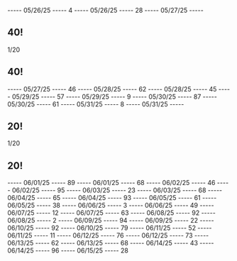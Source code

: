 ----- 05/26/25 -----
4
----- 05/26/25 -----
28
----- 05/27/25 -----
## 40!
1/20
## 40!
----- 05/27/25 -----
46
----- 05/28/25 -----
62
----- 05/28/25 -----
45
----- 05/29/25 -----
57
----- 05/29/25 -----
9
----- 05/30/25 -----
87
----- 05/30/25 -----
61
----- 05/31/25 -----
8
----- 05/31/25 -----
## 20!
1/20
## 20!
----- 06/01/25 -----
89
----- 06/01/25 -----
68
----- 06/02/25 -----
46
----- 06/02/25 -----
95
----- 06/03/25 -----
23
----- 06/03/25 -----
68
----- 06/04/25 -----
65
----- 06/04/25 -----
93
----- 06/05/25 -----
61
----- 06/05/25 -----
38
----- 06/06/25 -----
3
----- 06/06/25 -----
49
----- 06/07/25 -----
12
----- 06/07/25 -----
63
----- 06/08/25 -----
92
----- 06/08/25 -----
2
----- 06/09/25 -----
94
----- 06/09/25 -----
22
----- 06/10/25 -----
92
----- 06/10/25 -----
79
----- 06/11/25 -----
52
----- 06/11/25 -----
11
----- 06/12/25 -----
76
----- 06/12/25 -----
73
----- 06/13/25 -----
62
----- 06/13/25 -----
68
----- 06/14/25 -----
43
----- 06/14/25 -----
96
----- 06/15/25 -----
28
